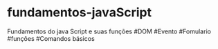 # fundamentos-javaScript
Fundamentos do java Script e suas funções
#DOM
#Evento
#Fomulario
#funções
#Comandos básicos 
